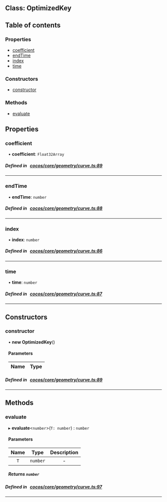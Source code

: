 
## Class: OptimizedKey





<div class="table-of-content">
<h2>Table of contents</h2>


### Properties

- [ coefficient](#coefficient)
- [ endTime](#endTime)
- [ index](#index)
- [ time](#time)

### Constructors

- [ constructor](#constructor)

### Methods

- [ evaluate](#evaluate)
</div>

## Properties


### coefficient
<div style="margin-left: 10px;">




•  **coefficient**:
`Float32Array` 
</div>

##### Defined in &nbsp;   [cocos/core/geometry/curve.ts:89](https://github.com/cocos-creator/engine/blob/c7bf6b8a9/cocos/core/geometry/curve.ts#L89)&nbsp;


___


### endTime
<div style="margin-left: 10px;">




•  **endTime**:
`number` 
</div>

##### Defined in &nbsp;   [cocos/core/geometry/curve.ts:88](https://github.com/cocos-creator/engine/blob/c7bf6b8a9/cocos/core/geometry/curve.ts#L88)&nbsp;


___


### index
<div style="margin-left: 10px;">




•  **index**:
`number` 
</div>

##### Defined in &nbsp;   [cocos/core/geometry/curve.ts:86](https://github.com/cocos-creator/engine/blob/c7bf6b8a9/cocos/core/geometry/curve.ts#L86)&nbsp;


___


### time
<div style="margin-left: 10px;">




•  **time**:
`number` 
</div>

##### Defined in &nbsp;   [cocos/core/geometry/curve.ts:87](https://github.com/cocos-creator/engine/blob/c7bf6b8a9/cocos/core/geometry/curve.ts#L87)&nbsp;


___

<!---->
## Constructors


### constructor
<div style="margin-left: 10px;">

• **new OptimizedKey**()

#### Parameters

| Name | Type |
| :------ | :------ |
</div>

##### Defined in &nbsp;   [cocos/core/geometry/curve.ts:89](https://github.com/cocos-creator/engine/blob/c7bf6b8a9/cocos/core/geometry/curve.ts#L89)&nbsp;


---

<!---->
## Methods

### evaluate

<div style="margin-left: 10px;">

▸   **evaluate**<`number`\>(`T: number`) : `number`



#### Parameters

| Name | Type | Description |
| :------: | :------: | :------: |
| `T` | `number` | - |


##### Returns `number`
</div>

##### Defined in &nbsp;   [cocos/core/geometry/curve.ts:97](https://github.com/cocos-creator/engine/blob/c7bf6b8a9/cocos/core/geometry/curve.ts#L97)&nbsp;
___
<!---->



